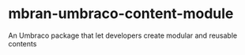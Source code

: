 # mbran-umbraco-content-module
An Umbraco package that let developers create modular and reusable contents
